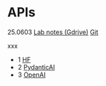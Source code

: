 # APIs

25.0603 [Lab notes (Gdrive)](https://drive.google.com/drive/folders/1-Adawag9uA8_bq-hDF-nOuPYaRLz1eEO) [Git](https://github.com/terrytaylorbonn?tab=repositories)

xxx
  - 1 [HF](HF-LLM-course)
  - 2 [PydanticAI](A1d-2-PydanticAI)
  - 3 [OpenAI](A1d-3-OpenAI-API)